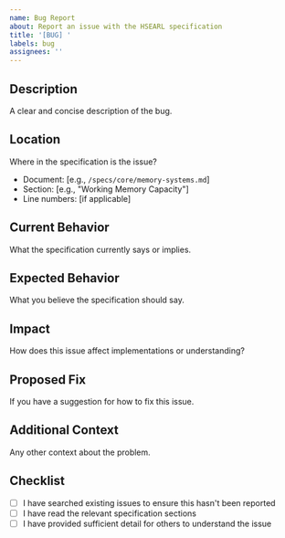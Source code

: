 ```yaml
---
name: Bug Report
about: Report an issue with the HSEARL specification
title: '[BUG] '
labels: bug
assignees: ''
---
```


## Description

A clear and concise description of the bug.

## Location

Where in the specification is the issue?
- Document: [e.g., `/specs/core/memory-systems.md`]
- Section: [e.g., "Working Memory Capacity"]
- Line numbers: [if applicable]

## Current Behavior

What the specification currently says or implies.

## Expected Behavior

What you believe the specification should say.

## Impact

How does this issue affect implementations or understanding?

## Proposed Fix

If you have a suggestion for how to fix this issue.

## Additional Context

Any other context about the problem.

## Checklist

- [ ] I have searched existing issues to ensure this hasn't been reported
- [ ] I have read the relevant specification sections
- [ ] I have provided sufficient detail for others to understand the issue